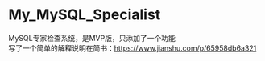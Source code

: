# My_MySQL_Specialist
MySQL专家检查系统，是MVP版，只添加了一个功能
<br>
写了一个简单的解释说明在简书：https://www.jianshu.com/p/65958db6a321
